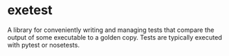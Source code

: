# exetest
A library for conveniently writing and managing tests that compare the output of some executable to a golden copy.
Tests are typically executed with pytest or nosetests.

